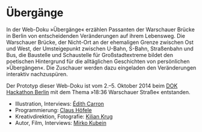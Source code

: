 Übergänge
================

In der Web-Doku »Übergänge« erzählen Passanten der Warschauer Brücke in Berlin von entscheidenden Veränderungen auf ihrem Lebensweg. Die Warschauer Brücke, der Nicht-Ort an der ehemaligen Grenze zwischen Ost und West, der Umsteigepunkt zwischen U-Bahn, S-Bahn, Straßenbahn und Bus, die Baustelle und Schaustelle für Großstadtextreme bildet den poetischen Hintergrund für die alltäglichen Geschichten von persönlichen »Übergängen«. Die Zuschauer werden dazu eingeladen den Veränderungen interaktiv nachzuspüren.

Der Prototyp dieser Web-Doku ist vom 2.–5. Oktober 2014 beim [DOK Hackathon Berlin](http://www.netzdoku.org/en/category/hackathon-2/) mit dem Thema »18:36 Warschauer Straße« entstanden.

- Illustration, Interviews: [Édith Carron](http://edithcarron.net/)
- Programmierung: [Claus Höfele](https://twitter.com/claushoefele)
- Kreativdirektion, Fotografie: [Kilian Krug](http://kiliankrug.pluralnet.de/)
- Autor, Film, Interviews: [Mirko Kubein](http://madeforfullscreen.de/)
